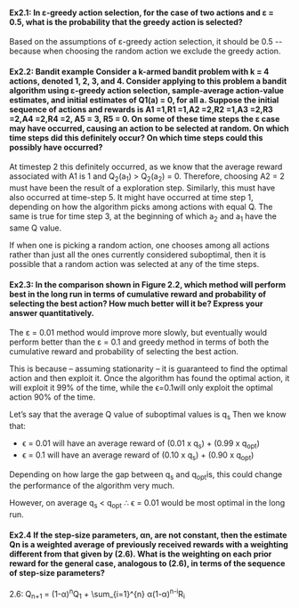 
#### Ex2.1: In ε-greedy action selection, for the case of two actions and ε = 0.5, what is the probability that the greedy action is selected?

Based on the assumptions of ε-greedy action selection, it should be 0.5 -- because when choosing the random action we exclude the greedy action.

#### Ex2.2: Bandit example Consider a k-armed bandit problem with k = 4 actions, denoted 1, 2, 3, and 4. Consider applying to this problem a bandit algorithm using ε-greedy action selection, sample-average action-value estimates, and initial estimates of Q1(a) = 0, for all a. Suppose the initial sequence of actions and rewards is A1 =1,R1 =1,A2 =2,R2 =1,A3 =2,R3 =2,A4 =2,R4 =2, A5 = 3, R5 = 0. On some of these time steps the ε case may have occurred, causing an action to be selected at random. On which time steps did this definitely occur? On which time steps could this possibly have occurred?

At timestep 2 this definitely occurred, as we know that the average reward associated with A1 is 1 and 
Q<sub>2</sub>(a<sub>1</sub>) > Q<sub>2</sub>(a<sub>2</sub>) = 0. Therefore, choosing A2 = 2 must have been the result of a exploration step. Similarly, this must have also occurred at time-step 5. It might have occurred at time step 1, depending on how the algorithm picks among actions with equal Q. The same is true for time step 3, at the beginning of which a<sub>2</sub> and a<sub>1</sub> have the same Q value.

If when one is picking a random action, one chooses among all actions rather than just all the ones currently considered suboptimal, then it is possible that a random action was selected at any of the time steps.

#### Ex2.3: In the comparison shown in Figure 2.2, which method will perform best in the long run in terms of cumulative reward and probability of selecting the best action? How much better will it be? Express your answer quantitatively.

The ε = 0.01 method would improve more slowly, but eventually would perform better than the ε = 0.1 and greedy method in terms of both the cumulative reward and probability of selecting the best action.

This is because – assuming stationarity – it is guaranteed to find the optimal action and then exploit it. Once the algorithm has found the optimal action, it will exploit it 99\% of the time, while the ϵ=0.1will only exploit the optimal action 90\% of the time.

Let’s say that the average Q value of suboptimal values is q<sub>s</sub> Then we know that:
- ϵ = 0.01 will have an average reward of (0.01 x q<sub>s</sub>) + (0.99  x q<sub>opt</sub>)
- ϵ = 0.1 will have an average reward of (0.10 x q<sub>s</sub>) + (0.90 x q<sub>opt</sub>)

Depending on how large the gap between q<sub>s</sub> and q<sub>opt</sub>is, this could change the performance of the algorithm very much.

However, on average q<sub>s</sub> < q<sub>opt</sub> ∴ ϵ = 0.01 would be most optimal in the long run. 

#### Ex2.4 If the step-size parameters, αn, are not constant, then the estimate Qn is a weighted average of previously received rewards with a weighting different from that given by (2.6). What is the weighting on each prior reward for the general case, analogous to (2.6), in terms of the sequence of step-size parameters?

2.6: Q<sub>n+1</sub> = (1-α)<sup>n</sup>Q<sub>1</sub>  + \sum_{i=1}^{n} α(1-α)<sup>n-i</sup>R<sub>i</sub>